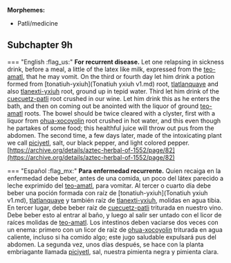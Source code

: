 
**Morphemes:**

- Patli/medicine

## Subchapter 9h  

=== "English :flag_us:"
    **For recurrent disease.** Let one relapsing in sickness drink, before a meal, a little of the latex like milk, expressed from the [teo-amatl](Teo-amatl.md), that he may vomit. On the third or fourth day let him drink a potion formed from [tonatiuh-yxiuh](Tonatiuh yxiuh v1.md) root, [tlatlanquaye](Tlatlanquaye.md) and also [tlanexti-yxiuh](Tlanextia-yxiuh.md) root, ground up in tepid water. Third let him drink of the [cuecuetz-patli](Cuecuetz-patli.md) root crushed in our wine. Let him drink this as he enters the bath, and then on coming out be anointed with the liquor of ground [teo-amatl](Teo-amatl.md) roots. The bowel should be twice cleared with a clyster, first with a liquor from [ohua-xocoyolin](Ohua-xoxocoyolin.md) root crushed in hot water, and this even though he partakes of some food; this healthful juice will throw out pus from the abdomen. The second time, a few days later, made of the intoxicating plant we call [piciyetl](Piciyetl.md), salt, our black pepper, and light colored pepper.  
    [https://archive.org/details/aztec-herbal-of-1552/page/82](https://archive.org/details/aztec-herbal-of-1552/page/82)  


=== "Español :flag_mx:"
    **Para enfermedad recurrente.** Quien recaiga en la enfermedad debe beber, antes de una comida, un poco del látex parecido a leche exprimido del [teo-amatl](Teo-amatl.md), para vomitar. Al tercer o cuarto día debe beber una poción formada con raíz de [tonatiuh-yxiuh](Tonatiuh yxiuh v1.md), [tlatlanquaye](Tlatlanquaye.md) y también raíz de [tlanexti-yxiuh](Tlanextia-yxiuh.md), molidas en agua tibia. En tercer lugar, debe beber raíz de [cuecuetz-patli](Cuecuetz-patli.md) triturada en nuestro vino. Debe beber esto al entrar al baño, y luego al salir ser untado con el licor de raíces molidas de [teo-amatl](Teo-amatl.md). Los intestinos deben vaciarse dos veces con un enema: primero con un licor de raíz de [ohua-xocoyolin](Ohua-xoxocoyolin.md) triturada en agua caliente, incluso si ha comido algo; este jugo saludable expulsará pus del abdomen. La segunda vez, unos días después, se hace con la planta embriagante llamada [piciyetl](Piciyetl.md), sal, nuestra pimienta negra y pimienta clara.  

